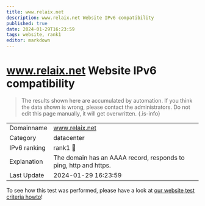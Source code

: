 ```yaml
---
title: www.relaix.net
description: www.relaix.net Website IPv6 compatibility
published: true
date: 2024-01-29T16:23:59
tags: website, rank1
editor: markdown
---
```


# www.relaix.net Website IPv6 compatibility

> The results shown here are accumulated by automation. If you think the data shown is wrong, please contact the administrators. 
> Do not edit this page manually, it will get overwritten.
{.is-info}


|   |   |
| - | - |
| Domainname | www.relaix.net
| Category | datacenter |
| IPv6 ranking | rank1 :1st_place_medal: |
| Explanation | The domain has an AAAA record, responds to ping, http and https. |
| Last Update | 2024-01-29 16:23:59 |

To see how this test was performed, please have a look at [our website test criteria howto](/howto/testcriteria/website)!


